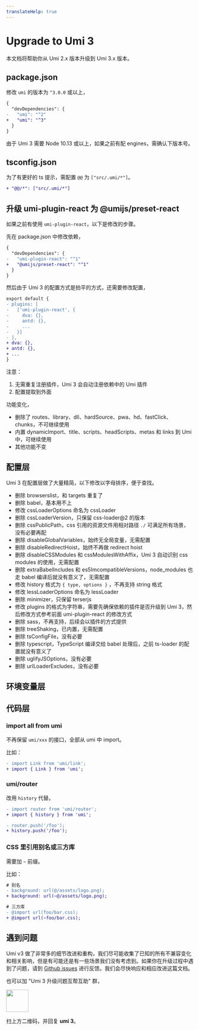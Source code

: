 ```yaml
---
translateHelp: true
---
```


# Upgrade to Umi 3

本文档将帮助你从 Umi 2.x 版本升级到 Umi 3.x 版本。

## package.json

修改 `umi` 的版本为 `^3.0.0` 或以上，

```diff
{
  "devDependencies": {
-   "umi": "^2"
+   "umi": "^3"
  }
}
```

由于 Umi 3 需要 Node 10.13 或以上，如果之前有配 engines，需确认下版本号。

## tsconfig.json

为了有更好的 ts 提示，需配置 `@@` 为 `["src/.umi/*"]`。

```diff
+ "@@/*": ["src/.umi/*"]
```

## 升级 umi-plugin-react 为 @umijs/preset-react

如果之前有使用 `umi-plugin-react`，以下是修改的步骤。

先在 package.json 中修改依赖，

```diff
{
  "devDependencies": {
-   "umi-plugin-react": "^1"
+   "@umijs/preset-react": "^1"
  }
}
```

然后由于 Umi 3 的配置方式是拍平的方式，还需要修改配置，

```diff
export default {
- plugins: [
-   ['umi-plugin-react', {
-     dva: {},
-     antd: {},
-     ...
-   }]
- ],
+ dva: {},
+ antd: {},
+ ...
}
```

注意：

1. 无需重复注册插件，Umi 3 会自动注册依赖中的 Umi 插件
2. 配置提取到外面

功能变化，

- 删除了 routes、library、dll、hardSource、pwa、hd、fastClick、chunks，不可继续使用
- 内置 dynamicImport、title、scripts、headScripts、metas 和 links 到 Umi 中，可继续使用
- 其他功能不变

## 配置层

Umi 3 在配置层做了大量精简，以下修改以字母排序，便于查找。

- 删除 browserslist，和 targets 重复了
- 删除 babel，基本用不上
- 修改 cssLoaderOptions 命名为 cssLoader
- 删除 cssLoaderVersion，只保留 css-loader@2 的版本
- 删除 cssPublicPath，css 引用的资源文件用相对路径 `./` 可满足所有场景，没有必要再配
- 删除 disableGlobalVariables，始终无全局变量，无需配置
- 删除 disableRedirectHoist，始终不再做 redirect hoist
- 删除 disableCSSModules 和 cssModulesWithAffix，Umi 3 自动识别 css modules 的使用，无需配置
- 删除 extraBabelIncludes 和 es5ImcompatibleVersions，node_modules 也走 babel 编译后就没有意义了，无需配置
- 修改 history 格式为 `{ type, options }` ，不再支持 string 格式
- 修改 lessLoaderOptions 命名为 lessLoader
- 删除 minimizer，只保留 terserjs
- 修改 plugins 的格式为字符串，需要先确保依赖的插件是否升级到 Umi 3，然后修改方式参考前面 umi-plugin-react 的修改方式
- 删除 sass，不再支持，后续会以插件的方式提供
- 删除 treeShaking，已内置，无需配置
- 删除 tsConfigFile，没有必要
- 删除 typescript，TypeScript 编译交给 babel 处理后，之前 ts-loader 的配置就没有意义了
- 删除 uglifyJSOptions，没有必要
- 删除 urlLoaderExcludes，没有必要

## 环境变量层

## 代码层

### import all from umi

不再保留 `umi/xxx` 的接口，全部从 umi 中 import。

比如：

```diff
- import Link from 'umi/link';
+ import { Link } from 'umi';
```

### umi/router

改用 `history` 代替。

```diff
- import router from 'umi/router';
+ import { history } from 'umi';

- router.push('/foo');
+ history.push('/foo');
```

### CSS 里引用别名或三方库

需要加 `~` 前缀。

比如：

```diff
# 别名
- background: url(@/assets/logo.png);
+ background: url(~@/assets/logo.png);

# 三方库
- @import url(foo/bar.css);
+ @import url(~foo/bar.css);
```

## 遇到问题

Umi v3 做了非常多的细节改进和重构，我们尽可能收集了已知的所有不兼容变化和相关影响，但是有可能还是有一些场景我们没有考虑到。如果你在升级过程中遇到了问题，请到 [Github issues](https://github.com/umijs/umi/issues) 进行反馈。我们会尽快响应和相应改进这篇文档。

也可以加 "Umi 3 升级问题互帮互助" 群，

<img src="https://img.alicdn.com/imgextra/i4/O1CN01n6OPuW1Rc2fNmUMok_!!6000000002131-0-tps-560-720.jpg" width="60" />

扫上方二维码，并回复 **umi 3**。
